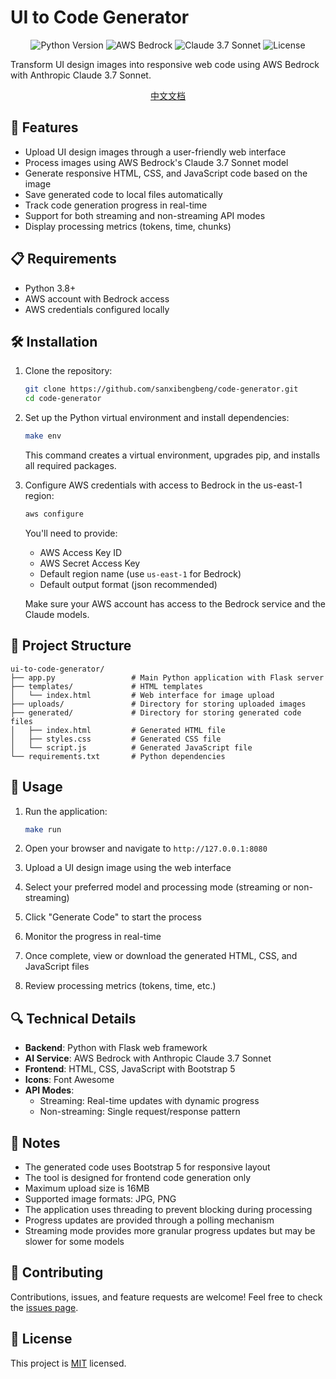 # UI to Code Generator

<p align="center">
  <img src="https://img.shields.io/badge/Python-3.8+-blue.svg" alt="Python Version">
  <img src="https://img.shields.io/badge/AWS-Bedrock-orange.svg" alt="AWS Bedrock">
  <img src="https://img.shields.io/badge/Claude-3.7%20Sonnet-purple.svg" alt="Claude 3.7 Sonnet">
  <img src="https://img.shields.io/badge/License-MIT-green.svg" alt="License">
</p>

Transform UI design images into responsive web code using AWS Bedrock with Anthropic Claude 3.7 Sonnet.

<p align="center">
  <a href="README_zh.md">中文文档</a>
</p>

## 🚀 Features

- Upload UI design images through a user-friendly web interface
- Process images using AWS Bedrock's Claude 3.7 Sonnet model
- Generate responsive HTML, CSS, and JavaScript code based on the image
- Save generated code to local files automatically
- Track code generation progress in real-time
- Support for both streaming and non-streaming API modes
- Display processing metrics (tokens, time, chunks)

## 📋 Requirements

- Python 3.8+
- AWS account with Bedrock access
- AWS credentials configured locally

## 🛠️ Installation

1. Clone the repository:
   ```bash
   git clone https://github.com/sanxibengbeng/code-generator.git
   cd code-generator
   ```

2. Set up the Python virtual environment and install dependencies:
   ```bash
   make env
   ```
   This command creates a virtual environment, upgrades pip, and installs all required packages.

3. Configure AWS credentials with access to Bedrock in the us-east-1 region:
   ```bash
   aws configure
   ```
   You'll need to provide:
   - AWS Access Key ID
   - AWS Secret Access Key
   - Default region name (use `us-east-1` for Bedrock)
   - Default output format (json recommended)

   Make sure your AWS account has access to the Bedrock service and the Claude models.

## 🔧 Project Structure

```
ui-to-code-generator/
├── app.py                 # Main Python application with Flask server
├── templates/             # HTML templates
│   └── index.html         # Web interface for image upload
├── uploads/               # Directory for storing uploaded images
├── generated/             # Directory for storing generated code files
│   ├── index.html         # Generated HTML file
│   ├── styles.css         # Generated CSS file
│   └── script.js          # Generated JavaScript file
└── requirements.txt       # Python dependencies
```

## 🚀 Usage

1. Run the application:
   ```bash
   make run
   ```

2. Open your browser and navigate to `http://127.0.0.1:8080`

3. Upload a UI design image using the web interface

4. Select your preferred model and processing mode (streaming or non-streaming)

5. Click "Generate Code" to start the process

6. Monitor the progress in real-time

7. Once complete, view or download the generated HTML, CSS, and JavaScript files

8. Review processing metrics (tokens, time, etc.)

## 🔍 Technical Details

- **Backend**: Python with Flask web framework
- **AI Service**: AWS Bedrock with Anthropic Claude 3.7 Sonnet
- **Frontend**: HTML, CSS, JavaScript with Bootstrap 5
- **Icons**: Font Awesome
- **API Modes**: 
  - Streaming: Real-time updates with dynamic progress
  - Non-streaming: Single request/response pattern

## 📝 Notes

- The generated code uses Bootstrap 5 for responsive layout
- The tool is designed for frontend code generation only
- Maximum upload size is 16MB
- Supported image formats: JPG, PNG
- The application uses threading to prevent blocking during processing
- Progress updates are provided through a polling mechanism
- Streaming mode provides more granular progress updates but may be slower for some models

## 🤝 Contributing

Contributions, issues, and feature requests are welcome! Feel free to check the [issues page](https://github.com/sanxibengbeng/code-generator/issues).

## 📄 License

This project is [MIT](LICENSE) licensed.
